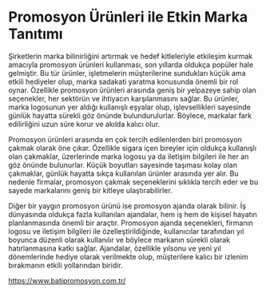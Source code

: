 # Promosyon Ürünleri ile Etkin Marka Tanıtımı

Şirketlerin marka bilinirliğini artırmak ve hedef kitleleriyle etkileşim kurmak amacıyla promosyon ürünleri kullanması, son yıllarda oldukça popüler hale gelmiştir. Bu tür ürünler, işletmelerin müşterilerine sundukları küçük ama etkili hediyeler olup, marka sadakati yaratma konusunda önemli bir rol oynar. Özellikle promosyon ürünleri arasında geniş bir yelpazeye sahip olan seçenekler, her sektörün ve ihtiyacın karşılanmasını sağlar. Bu ürünler, marka logosunun yer aldığı kullanışlı eşyalar olup, işlevsellikleri sayesinde günlük hayatta sürekli göz önünde bulundurulurlar. Böylece, markalar fark edilirliğini uzun süre korur ve akılda kalıcı olur.

Promosyon ürünleri arasında en çok tercih edilenlerden biri promosyon çakmak olarak öne çıkar. Özellikle sigara içen bireyler için oldukça kullanışlı olan çakmaklar, üzerlerinde marka logosu ya da iletişim bilgileri ile her an göz önünde bulunurlar. Küçük boyutları sayesinde taşıması kolay olan çakmaklar, günlük hayatta sıkça kullanılan ürünler arasında yer alır. Bu nedenle firmalar, promosyon çakmak seçeneklerini sıklıkla tercih eder ve bu sayede markalarını geniş bir kitleye ulaştırabilirler.

Diğer bir yaygın promosyon ürünü ise promosyon ajanda olarak bilinir. İş dünyasında oldukça fazla kullanılan ajandalar, hem iş hem de kişisel hayatın planlanmasında önemli bir araçtır. Promosyon ajanda seçenekleri, firmanın logosu ve iletişim bilgileri ile özelleştirildiğinde, kullanıcılar tarafından yıl boyunca düzenli olarak kullanılır ve böylece markanın sürekli olarak hatırlanmasına katkı sağlar. Ajandalar, özellikle yılsonu ve yeni yıl dönemlerinde hediye olarak verilmekte olup, müşterilere kalıcı bir izlenim bırakmanın etkili yollarından biridir.

https://www.batipromosyon.com.tr/
